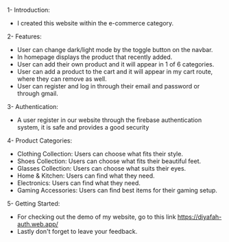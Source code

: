 1- Introduction:

- I created this website within the e-commerce category.

2- Features:

- User can change dark/light mode by the toggle button on the navbar.
- In homepage displays the product that recently added.
- User can add their own product and it will appear in 1 of 6 categories.
- User can add a product to the cart and it will appear in my cart route, where they can remove as well.
- User can register and log in through their email and password or through gmail.

3- Authentication:

- A user register in our website through the firebase authentication system, it is safe and provides a good security 

4- Product Categories:

- Clothing Collection: Users can choose what fits their style.
- Shoes Collection: Users can choose what fits their beautiful feet.
- Glasses Collection: Users can choose what suits their eyes.
- Home & Kitchen: Users can find what they need.
- Electronics: Users can find what they need.
- Gaming Accessories: Users can find best items for their gaming setup.

5- Getting Started:

- For checking out the demo of my website, go to this link https://diyafah-auth.web.app/
- Lastly don't forget to leave your feedback.
